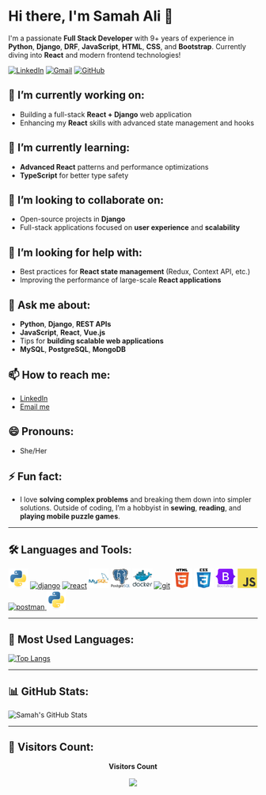 # Hi there, I'm Samah Ali 👋

I'm a passionate **Full Stack Developer** with 9+ years of experience in **Python**, **Django**, **DRF**, **JavaScript**, **HTML**, **CSS**, and **Bootstrap**. Currently diving into **React** and modern frontend technologies!

[![LinkedIn](https://img.shields.io/badge/LinkedIn-0A66C2?style=flat&logo=linkedin&logoColor=white)](https://www.linkedin.com/in/samah-ali-software-developer/)
[![Gmail](https://img.shields.io/badge/Gmail-D14836?style=flat&logo=gmail&logoColor=white)](mailto:samahali9226@gmail.com)
[![GitHub](https://img.shields.io/badge/GitHub-2b3137?style=flat&logo=github&logoColor=white)](https://github.com/samahali)

## 🔭 I’m currently working on:
- Building a full-stack **React + Django** web application
- Enhancing my **React** skills with advanced state management and hooks

## 🌱 I’m currently learning:
- **Advanced React** patterns and performance optimizations
- **TypeScript** for better type safety

## 👯 I’m looking to collaborate on:
- Open-source projects in **Django**
- Full-stack applications focused on **user experience** and **scalability**

## 🤔 I’m looking for help with:
- Best practices for **React state management** (Redux, Context API, etc.)
- Improving the performance of large-scale **React applications**

## 💬 Ask me about:
- **Python**, **Django**, **REST APIs**
- **JavaScript**, **React**, **Vue.js**
- Tips for **building scalable web applications**
- **MySQL**, **PostgreSQL**, **MongoDB**

## 📫 How to reach me:
- [LinkedIn](https://www.linkedin.com/in/samah-ali-software-developer/)
- [Email me](mailto:samahali9226@gmail.com)

## 😄 Pronouns:
- She/Her

## ⚡ Fun fact:
- I love **solving complex problems** and breaking them down into simpler solutions. Outside of coding, I’m a hobbyist in **sewing**, **reading**, and **playing mobile puzzle games**.

---

## 🛠️ Languages and Tools:
<p align="left">
  <a href="https://www.python.org" target="_blank"><img src="https://raw.githubusercontent.com/devicons/devicon/master/icons/python/python-original.svg" alt="python" width="40" height="40" /></a>
  <a href="https://www.djangoproject.com/" target="_blank"><img src="https://cdn.worldvectorlogo.com/logos/django.svg" alt="django" width="40" height="40" /></a>
  <a href="https://reactjs.org/" target="_blank"><img src="https://upload.wikimedia.org/wikipedia/commons/a/a7/React-icon.svg" alt="react" width="40" height="40" /></a>
  <a href="https://www.mysql.com/" target="_blank"><img src="https://raw.githubusercontent.com/devicons/devicon/master/icons/mysql/mysql-original-wordmark.svg" alt="mysql" width="40" height="40" /></a>
  <a href="https://www.postgresql.org" target="_blank"><img src="https://raw.githubusercontent.com/devicons/devicon/master/icons/postgresql/postgresql-original-wordmark.svg" alt="postgresql" width="40" height="40" /></a>
  <a href="https://www.docker.com/" target="_blank"><img src="https://raw.githubusercontent.com/devicons/devicon/master/icons/docker/docker-original-wordmark.svg" alt="docker" width="40" height="40" /></a>
  <a href="https://git-scm.com/" target="_blank"><img src="https://www.vectorlogo.zone/logos/git-scm/git-scm-icon.svg" alt="git" width="40" height="40" /></a>
  <a href="https://www.w3.org/html/" target="_blank"><img src="https://raw.githubusercontent.com/devicons/devicon/master/icons/html5/html5-original-wordmark.svg" alt="html5" width="40" height="40" /></a>
  <a href="https://www.w3.org/css/" target="_blank"><img src="https://raw.githubusercontent.com/devicons/devicon/master/icons/css3/css3-original-wordmark.svg" alt="css" width="40" height="40" /></a>
  <a href="https://getbootstrap.com/" target="_blank"><img src="https://raw.githubusercontent.com/devicons/devicon/master/icons/bootstrap/bootstrap-original-wordmark.svg" alt="bootstrap" width="40" height="40" /></a>
  <a href="https://developer.mozilla.org/en-US/docs/Web/JavaScript" target="_blank"><img src="https://raw.githubusercontent.com/devicons/devicon/master/icons/javascript/javascript-original.svg" alt="javascript" width="40" height="40" /><a href="https://postman.com" target="_blank" rel="noreferrer"> <img src="https://www.vectorlogo.zone/logos/getpostman/getpostman-icon.svg" alt="postman" width="40" height="40"/> </a> <a href="https://www.python.org" target="_blank" rel="noreferrer"> <img src="https://raw.githubusercontent.com/devicons/devicon/master/icons/python/python-original.svg" alt="python" width="40" height="40"/> </a>
    
---

## 🤖 Most Used Languages:

[![Top Langs](https://github-readme-stats.vercel.app/api/top-langs/?username=samahali&theme=slateorange)](https://github.com/anuraghazra/github-readme-stats)

---

## 📊 GitHub Stats:

![Samah's GitHub Stats](https://github-readme-stats.vercel.app/api?username=samahali&show_icons=true&count_private=true&theme=radical)

---

## 🚀 Visitors Count:
<div align="center">
  <p align="center"><b>Visitors Count</b></p>  
  <p align="center"><img align="center" src="https://profile-counter.glitch.me/{samahali}/count.svg" /></p> 
</div>

